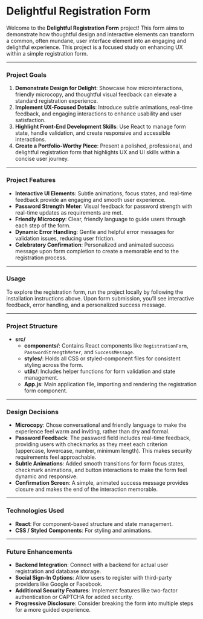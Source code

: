 # Delightful Registration Form

Welcome to the **Delightful Registration Form** project! This form aims to demonstrate how thoughtful design and interactive elements can transform a common, often mundane, user interface element into an engaging and delightful experience. This project is a focused study on enhancing UX within a simple registration form.

---

### Project Goals

1. **Demonstrate Design for Delight**: Showcase how microinteractions, friendly microcopy, and thoughtful visual feedback can elevate a standard registration experience.
2. **Implement UX-Focused Details**: Introduce subtle animations, real-time feedback, and engaging interactions to enhance usability and user satisfaction.
3. **Highlight Front-End Development Skills**: Use React to manage form state, handle validation, and create responsive and accessible interactions.
4. **Create a Portfolio-Worthy Piece**: Present a polished, professional, and delightful registration form that highlights UX and UI skills within a concise user journey.

---

### Project Features

- **Interactive UI Elements**: Subtle animations, focus states, and real-time feedback provide an engaging and smooth user experience.
- **Password Strength Meter**: Visual feedback for password strength with real-time updates as requirements are met.
- **Friendly Microcopy**: Clear, friendly language to guide users through each step of the form.
- **Dynamic Error Handling**: Gentle and helpful error messages for validation issues, reducing user friction.
- **Celebratory Confirmation**: Personalized and animated success message upon form completion to create a memorable end to the registration process.

---

### Usage
To explore the registration form, run the project locally by following the installation instructions above. Upon form submission, you’ll see interactive feedback, error handling, and a personalized success message.

---

### Project Structure

- **src/**
  - **components/**: Contains React components like `RegistrationForm`, `PasswordStrengthMeter`, and `SuccessMessage`.
  - **styles/**: Holds all CSS or styled-component files for consistent styling across the form.
  - **utils/**: Includes helper functions for form validation and state management.
  - **App.js**: Main application file, importing and rendering the registration form component.

---

### Design Decisions

- **Microcopy**: Chose conversational and friendly language to make the experience feel warm and inviting, rather than dry and formal.
- **Password Feedback**: The password field includes real-time feedback, providing users with checkmarks as they meet each criterion (uppercase, lowercase, number, minimum length). This makes security requirements feel approachable.
- **Subtle Animations**: Added smooth transitions for form focus states, checkmark animations, and button interactions to make the form feel dynamic and responsive.
- **Confirmation Screen**: A simple, animated success message provides closure and makes the end of the interaction memorable.

---

### Technologies Used

- **React**: For component-based structure and state management.
- **CSS / Styled Components**: For styling and animations.

---

### Future Enhancements

- **Backend Integration**: Connect with a backend for actual user registration and database storage.
- **Social Sign-In Options**: Allow users to register with third-party providers like Google or Facebook.
- **Additional Security Features**: Implement features like two-factor authentication or CAPTCHA for added security.
- **Progressive Disclosure**: Consider breaking the form into multiple steps for a more guided experience.
